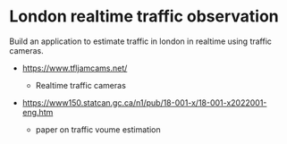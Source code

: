 # London realtime traffic observation

Build an application to estimate traffic in london in realtime using traffic cameras.

- https://www.tfljamcams.net/
    - Realtime traffic cameras

- https://www150.statcan.gc.ca/n1/pub/18-001-x/18-001-x2022001-eng.htm
    - paper on traffic voume estimation   
